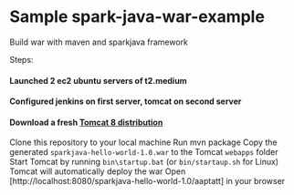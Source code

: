 # Sample spark-java-war-example
Build war with maven and sparkjava framework

Steps:

#### Launched 2 ec2 ubuntu servers of t2.medium
#### Configured jenkins on first server, tomcat on second server
#### Download a fresh [Tomcat 8 distribution](https://tomcat.apache.org/download-80.cgi)
Clone this repository to your local machine
Run mvn package
Copy the generated `sparkjava-hello-world-1.0.war` to the Tomcat `webapps` folder
Start Tomcat by running `bin\startup.bat` (or `bin/startaup.sh` for Linux)
Tomcat will automatically deploy the war
Open [http://localhost:8080/sparkjava-hello-world-1.0/aaptatt] in your browser 
